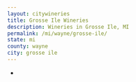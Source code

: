 ```yaml
---
layout: citywineries
title: Grosse Ile Wineries
description: Wineries in Grosse Ile, MI
permalink: /mi/wayne/grosse-ile/
state: mi
county: wayne
city: grosse ile
---
```

-
